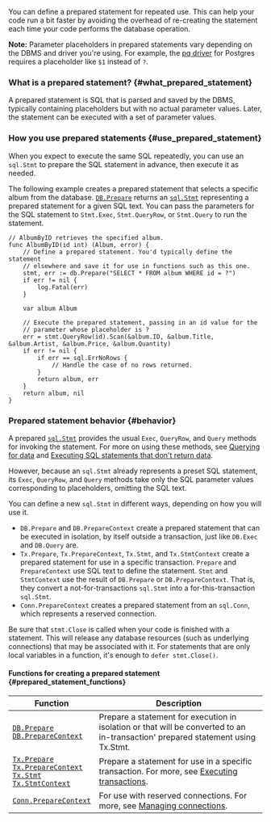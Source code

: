 <!--{
  "Title": "Using prepared statements"
}-->

You can define a prepared statement for repeated use. This can help your code
run a bit faster by avoiding the overhead of re-creating the statement each
time your code performs the database operation.

**Note:** Parameter placeholders in prepared statements vary depending on
the DBMS and driver you're using. For example, the
[pq driver](https://pkg.go.dev/github.com/lib/pq) for Postgres requires a
placeholder like `$1` instead of `?`.

### What is a prepared statement? {#what_prepared_statement}

A prepared statement is SQL that is parsed and saved by the DBMS, typically
containing placeholders but with no actual parameter values. Later, the
statement can be executed with a set of parameter values.

### How you use prepared statements {#use_prepared_statement}

When you expect to execute the same SQL repeatedly, you can use an `sql.Stmt`
to prepare the SQL statement in advance, then execute it as needed.

The following example creates a prepared statement that selects a specific
album from the database. [`DB.Prepare`](https://pkg.go.dev/database/sql#DB.Prepare)
returns an [`sql.Stmt`](https://pkg.go.dev/database/sql#Stmt) representing a
prepared statement for a given SQL text. You can pass the parameters for the
SQL statement to `Stmt.Exec`, `Stmt.QueryRow`, or `Stmt.Query` to run the
statement.

```
// AlbumByID retrieves the specified album.
func AlbumByID(id int) (Album, error) {
	// Define a prepared statement. You'd typically define the statement
	// elsewhere and save it for use in functions such as this one.
	stmt, err := db.Prepare("SELECT * FROM album WHERE id = ?")
	if err != nil {
		log.Fatal(err)
	}

	var album Album

	// Execute the prepared statement, passing in an id value for the
	// parameter whose placeholder is ?
	err = stmt.QueryRow(id).Scan(&album.ID, &album.Title, &album.Artist, &album.Price, &album.Quantity)
	if err != nil {
		if err == sql.ErrNoRows {
			// Handle the case of no rows returned.
		}
		return album, err
	}
	return album, nil
}
```

### Prepared statement behavior {#behavior}

A prepared [`sql.Stmt`](https://pkg.go.dev/database/sql#Stmt) provides the
usual `Exec`, `QueryRow`, and `Query` methods for invoking the statement. For
more on using these methods, see [Querying for data](/doc/database/querying)
and [Executing SQL statements that don't return data](/doc/database/change-data).

However, because an `sql.Stmt` already represents a preset SQL statement, its
`Exec`, `QueryRow`, and `Query` methods take only the SQL parameter values
corresponding to placeholders, omitting the SQL text.

You can define a new `sql.Stmt` in different ways, depending on how you will
use it.

*   `DB.Prepare` and `DB.PrepareContext` create a prepared statement that can
    be executed in isolation, by itself outside a transaction, just like
    `DB.Exec` and `DB.Query` are.
*   `Tx.Prepare`, `Tx.PrepareContext`, `Tx.Stmt`, and `Tx.StmtContext` create
    a prepared statement for use in a specific transaction. `Prepare` and
    `PrepareContext` use SQL text to define the statement. `Stmt` and
    `StmtContext` use the result of `DB.Prepare` or `DB.PrepareContext`. That
    is, they convert a not-for-transactions `sql.Stmt` into a
    for-this-transaction `sql.Stmt`.
*   `Conn.PrepareContext` creates a prepared statement from an `sql.Conn`,
    which represents a reserved connection.

Be sure that `stmt.Close` is called when your code is finished with a
statement. This will release any database resources (such as underlying
connections) that may be associated with it. For statements that are only
local variables in a function, it's enough to `defer stmt.Close()`.

#### Functions for creating a prepared statement {#prepared_statement_functions}

<table id="prepared-statement-functions-list" class="DocTable">
    <thead>
        <tr class="DocTable-head">
            <th class="DocTable-cell" width="20%">Function</th>
            <th class="DocTable-cell">Description</th>
        </tr>
    </thead>
    <tbody>
        <tr class="DocTable-row">
            <td class="DocTable-cell">
                <code><a href="https://pkg.go.dev/database/sql#DB.Prepare">DB.Prepare</a></code><br />
                <code><a href="https://pkg.go.dev/database/sql#DB.PrepareContext">DB.PrepareContext</a></code>
            </td>
            <td class="DocTable-cell">Prepare a statement for execution in
                isolation or that will be converted to an in-transaction'
                prepared statement using Tx.Stmt.</td>
        </tr>
        <tr class="DocTable-row">
            <td class="DocTable-cell">
                <code><a href="https://pkg.go.dev/database/sql#Tx.Prepare">Tx.Prepare</a></code><br />
                <code><a href="https://pkg.go.dev/database/sql#Tx.PrepareContext">Tx.PrepareContext</a></code><br />
                <code><a href="https://pkg.go.dev/database/sql#Tx.Stmt">Tx.Stmt</a></code><br />
                <code><a href="https://pkg.go.dev/database/sql#Tx.StmtContext">Tx.StmtContext</a></code>
            </td>
            <td class="DocTable-cell">Prepare a statement for use in a specific
                transaction. For more, see
                <a href="/doc/database/execute-transactions">Executing
                transactions</a>.
            </td>
        </tr>
        <tr class="DocTable-row">
            <td class="DocTable-cell">
                <code><a href="https://pkg.go.dev/database/sql#Conn.PrepareContext">Conn.PrepareContext</a></code>
            </td>
            <td class="DocTable-cell">For use with reserved connections.
                For more, see 
                <a href="/doc/database/manage-connections">Managing connections</a>.
            </td>
        </tr>
    </tbody>
</table>
